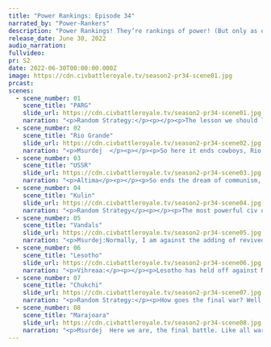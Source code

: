 ```yaml
---
title: "Power Rankings: Episode 34"
narrated_by: "Power-Rankers"
description: "Power Rankings! They’re rankings of power! (But only as of the instant of the end of the previous episode, as these are not meant to be future predictions!) Power Rankings!"
release_date: June 30, 2022
audio_narration:
fullvideo:
pr: S2
date: 2022-06-30T00:00:00.000Z
image: https://cdn.civbattleroyale.tv/season2-pr34-scene01.jpg
prcast:
scenes:
  - scene_number: 01
    scene_title: "PARG"
    slide_url: https://cdn.civbattleroyale.tv/season2-pr34-scene01.jpg
    narration: "<p>Random Strategy:</p><p></p><p>The lesson we should learn from PARG is “the Urals are a completely impassable wall.” PARG was in many ways a typical big-siberian civ. They started off strong by settling a lot of cities and reaching first place in the PRs, then slowly stagnated until the end. They did try to break out, first of all vs Great Perms but unfortunately the Urals are a completely impassable wall. They assembled way too many catapults in order to raze Uzbekistan's northern border but Uzbekistan stayed too strong to conquer. It was to the east that PARG saw the most success, decapitaling Northern Yuan. However, a few centuries of stagnation and negative gold later and PARG had to return its gains to its original owner. Stagnation and negative gold did eventually turn out in PARG's favour in the end, as both Uzbekistan and Northern Yuan fell victim to it, allowing PARG to crush them during total war. Meanwhile the Urals being a completely impassable wall protected them from their big rivals: the USSR.</p><p></p><p>The conquests of Uzbekistan and northwestern yuan were completed in cycle 2. Unfortunately, PARG couldn't capitalise on its momentary advantage over the USSR because the Urals were a completely impassable wall. Thus, a return to stagnation, until it was Urals being a completely impassable wall was now protecting PARG from the USSR. Unfortunately, the lower Himalayas were not quite as impassable and Punjab succesfully crushed PARG. Western Siberia, meanwhile, is very passable and the Chukchi were able to grab everything else, though letting them live in 1 tiny arctic city until total war, as is Chukchi tradition.</p>"
  - scene_number: 02
    scene_title: "Rio Grande"
    slide_url: https://cdn.civbattleroyale.tv/season2-pr34-scene02.jpg
    narration: "<p>Msurdej  </p><p></p><p>So here it ends cowboys, Rio Grande has been eliminated , after a fantastic run. Starting out, Rosillo was expected to do great things. Expectations that were nearly dashed as the Mississippi made power moves to take control of Central North America. But Rio Grande persevered, and managed to not only outlast enemies like the Chinook, New Netherlands, and the Mississippi, but prove themselves as a great power thanks to saavy wars, and a glitched that gave them cities with over 600 defense.In Cycle 2 They did equally well, spending most of their time grappling with the Dene for control of America,and occassionally the Vandals for the eastern Coast. But they were never able to make many gains, leaving the Chukchi and Marajoara to gobble them up. But Rio Grande performed admirably (if a little bouyed by their glitch), so my ten gallon hat off to you Antonio. F</p>"
  - scene_number: 03
    scene_title: "USSR"
    slide_url: https://cdn.civbattleroyale.tv/season2-pr34-scene03.jpg
    narration: "<p>Altima</p><p></p><p>So ends the dream of communism, crushed beneath the fascist bootheels of futuristic death machines. Lenin played this game slow, with slow-burn grinding wars of attrition against his neighbors backed by the occasional moment of suddenly violent action. PARG was ground down over ages as the Urals and PARG' massive unit production crippled any larger offensives, while Germany was slaughtered in a night (after centuries of grinding wars). Ultimately it is that grinding that would cost them- their inability to break the PARG meant that they were never able to build up the kind of power base that the Chukchi and the Marajoara did, so when both came knocking there wasn't much Lenin could do beyond sue for peace. And then Total War came, and even that option vanished, although Lenin did somehow last commendably long for a civ that entered the war a runt engulfed by a power. So rest in peace, Lenin. You made it to the top ten, and outlived Kolchak. May the dreams of the workers live again, one day.</p>"
  - scene_number: 04
    scene_title: "Kulin"
    slide_url: https://cdn.civbattleroyale.tv/season2-pr34-scene04.jpg
    narration: "<p>Random Strategy</p><p></p><p>The most powerful civ of cycle 1 finally gets taken out. Despite starting out sharing australia with the Anangu, the latter didn't put up much of a fight, due to sending their military into the ocean for some reason. They spent most of the rest of the first cycle slowly settling across the Pacific, unchallenged by anyone (other than Malacca) due to the Pacific island civs being so weak. The biggest obstacle turned out to be Tahiti, not due to their military or power, but due to having already got cities there, but this problem was quickly solved by razing those cities. However, the Kulin didn't sit on their laurels like other australian civs of other cbrs. They were the first to make significant continental conquests by single-handedly taking out the Mapuche, and also teched very hard to finish the tech tree first. During the first total war, they also took a large chunk out of Malacca, putting them as the largest most powerful civ by the end.</p><p></p><p>Unfortunately the transition to cycle 2 screwed them over as they lost their south american holdings. They then didn't settle the Pacific fast enough, instead prefering to repeatedly attack Malacca, only to fail every time due to jongs. They made a very late attempt to retake the Pacific from the Vandals (of all civs) but Marajoara ended up taking it instead. They had to wait for the Chukchi to take out Malacca before they were able to make moves again, against Punjab then Lesotho. Despite being succesful, this was way too late in the game to be making moves, and in total war, they got obliterated by the Chukchi's massive nexii carpet.</p>"
  - scene_number: 05
    scene_title: "Vandals"
    slide_url: https://cdn.civbattleroyale.tv/season2-pr34-scene05.jpg
    narration: "<p>Msurdej:Normally, I am against the adding of revived civs to the Power Rankings, as they usually have little to do than be speed bumps in the actual fight. But with the Vandals alive, I feel like I should change this. Not because Genseric can actually do anything, as they get the final spot purely on the basis of being the only one alive without an army. But because WOOOO GO VANDALS!!!!</p>"
  - scene_number: 06
    scene_title: "Lesotho"
    slide_url: https://cdn.civbattleroyale.tv/season2-pr34-scene06.jpg
    narration: "<p>Vihreaa:</p><p></p><p>Lesotho has held off against Maroajara and the Chukchi long enough to still be an empire during total war, which in itself is achievement. While we know that Lesotho is not going to be the ones to win it all, they nevertheless have provided an entertaining game. An underdog for most of the game, they really came to shine in cycle 2, after they were able to overcome Nigeria and hold the Vandals to their coast. While they themselves may not be able to take the crown for themselves, they might just be able to influence who will be the civ that does take the win.</p>"
  - scene_number: 07
    scene_title: "Chukchi"
    slide_url: https://cdn.civbattleroyale.tv/season2-pr34-scene07.jpg
    narration: "<p>Random Strategy:</p><p>How goes the final war? Well, despite the rank, rather well. So first off, the massive nexii carpet on the Lesotho border surprisingly did not obliterate Lesotho after all like we were expecting: half of it moved south to obliterate the Kulin. It has done this very succesfully and a lot faster than Marajoara has been able to deal with Lesotho. It is debateable whether conquering Kulin instead of conquering Lesotho was a good idea or not: on the one hand the Kulin front is now closed and the nexii currently in australia can now be redeployed to other fronts, on the other hand, preventing Marajoara from getting into Africa would also have been valuable strategically. The other half of the nexii carpet moved north into Europe where it defeated the Marajoaran defenders soundly and conquered all the way to the old German border. The last two fronts, the North American and Pacific ones, have not moved very much. All in all an extremely succesful start to the war. The Chukchi's successes probably comes down to their unit choice of mass nexii, which are extremely powerful especially in groups and even more so with skynet active. They are not only extremely powerful mobile capture units, but also heal each other, debuff enemies and have anti-air capabilities. Though I will add that one particular danger is cybersubs - as submarines, they have massive attack bonuses to anything in the water, and a dead nexii can't be healed by its friends.</p><p></p><p>So why do the Chukchi lose a rank? Well it's pretty much just the single slide showing Marajoara dominating in production, which is information we didn't have last episode. The Chukchi might be building the better units thanks to skynet, but Marajoara has its own wonders - bionic tower, nephilim gene template and citadel station - both of which provide massive empire-wide production buffs and is certainly why Marajoara has as much production as they have. The Chukchi do not appear to have enough momentum from their initial attacks (though they were unsuccessful) to reach Marajoaran core cities and do some real damage. That means the war will become a grind, which favours the biggest production. Still, skynet is no pushover and the Chukchi are still quite capable of winning: we’ll see if it is enough to compensate.</p>"
  - scene_number: 08
    scene_title: "Marajoara"
    slide_url: https://cdn.civbattleroyale.tv/season2-pr34-scene08.jpg
    narration: "<p>Msurdej  Here we are, the final battle. Like all wars, Marajoara’s battle record is hit and miss. On the negative side, the Chukchi managed to push them back in Europe, pushing P’kuee’s forces all the way back to the Balkans. The Chukchi have also been more successful against the other combatants, eliminating the Kulin and grabbing some Lesotho lands, while Marajoara only did the latter.But as Random Strategy said, the possible ace in the hole for Marajoara is their production. With over 65% Production over the Chukchi, Marajoara can pump out a lot more units, which could close the small gap between the two militaries. Furthermore, P’kuee’s forces are arguably closer to reaching the arctic core of the Chukchi than Lawtiliwadlin. If they can do damage there, the Chukchi could be put on the back foot. It’ll be a hard battle, but one Marajoara can win.</p>"
---
```

